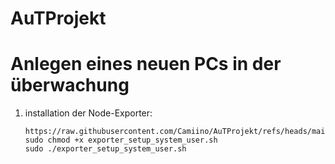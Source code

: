 # AuTProjekt
# Anlegen eines neuen PCs in der überwachung
1) installation der Node-Exporter:
    ```
    https://raw.githubusercontent.com/Camiino/AuTProjekt/refs/heads/main/Prometheus/exporter_setup_system_user.sh
   sudo chmod +x exporter_setup_system_user.sh
   sudo ./exporter_setup_system_user.sh
   ```


  
